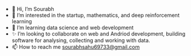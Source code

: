 
- 👋 Hi, I’m Sourabh
- 👀 I’m interested in the startup, mathematics, and deep reinforcement learning
- 🌱 I’m learning data science and web development
- ✨ I’m looking to collaborate on web and Andriod development, building software for analysing, collecting and working with data.  
- 📫 How to reach me sourabhsahu69733@gmail.com

<!---
sourabh69733/sourabh69733 is a ✨ special ✨ repository because its `README.md` (this file) appears on your GitHub profile.
You can click the Preview link to take a look at your changes.
--->
